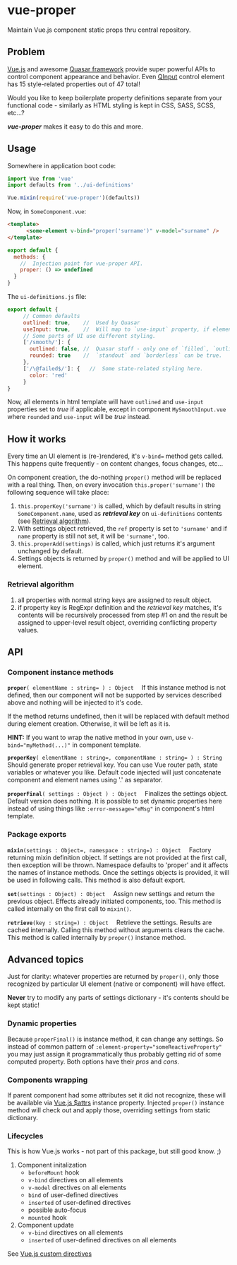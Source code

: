 # vue-proper

Maintain Vue.js component static props thru central repository.

## Problem
[Vue.js](https://vuejs.org/) and awesome [Quasar framework](https://quasar.dev/)
provide super powerful APIs to control component appearance and behavior.
Even [QInput](https://quasar.dev/vue-components/input)
control element has 15 style-related properties out of 47 total!

Would you like to keep boilerplate property definitions separate from your
functional code - similarly as HTML styling is kept in CSS, SASS, SCSS, etc...?

_**vue-proper**_ makes it easy to do this and more.

## Usage

Somewhere in application boot code:
```javascript
import Vue from 'vue'
import defaults from '../ui-definitions'

Vue.mixin(require('vue-proper')(defaults))
```
Now, in `SomeComponent.vue`:
```html
<template>
      <some-element v-bind="proper('surname')" v-model="surname" />
</template>
```
```javascript
export default {
  methods: {
    //  Injection point for vue-proper API.
    proper: () => undefined    
  }
}
```
The `ui-definitions.js` file:
```javascript
export default {
     // Common defaults
     outlined: true,    //  Used by Quasar
     useInput: true,    //  Will map to `use-input` property, if element has such.
     // Some parts of UI use different styling.
     ['/smooth/']: {
       outlined: false, //  Quasar stuff - only one of `filled`, `outlined`,
       rounded: true    //  `standout` and `borderless` can be true.
     },
     ['/\@failed$/']: {   //  Some state-related styling here.
       color: 'red'
     }
}
```
Now, all elements in html template will have `outlined` and `use-input` properties
set to _true_ if applicable, except in component `MySmoothInput.vue` where 
`rounded` and `use-input` will be _true_ instead.

## How it works
Every time an UI element is (re-)rendered, it's `v-bind=` method gets called.
This happens quite frequently - on content changes, focus changes, etc...

On component creation, the do-nothing `proper()` method will be replaced with
a real thing. Then, on every invocation `this.proper('surname')`
the following sequence will take place:
   1. `this.properKey('surname')` is called, which by default results in
    string `SomeComponent.name`, used as **_retrieval key_** on `ui-definitions` 
    contents (see [Retrieval algorithm](#retrieval-algorithm)).
   1. With settings object retrieved, the `ref` property is set to `'surname'` 
   and if `name` property is still not set, it will be `'surname'`, too.
   1. `this.properAdd(settings)` is called, which just returns it's argument
   unchanged by default.
   1. Settings objects is returned by `proper()` method and will be applied
   to UI element.

### Retrieval algorithm
   1. all properties with normal string keys are assigned to result object.
   1. if property key is RegExpr definition and the _retrieval key_ matches,
   it's contents will be recursively processed from step #1 on and the result
   be assigned to upper-level result object, overriding conflicting property values.

## API
### Component instance methods
**`proper`**`( elementName : string= ) : Object  `
If this instance method is not defined, then our component will not be
supported by services described above and nothing will be injected to it's code.

If the method returns undefined, then it will be replaced with default method
during element creation. Otherwise, it will be left as it is.

**HINT:** If you want to wrap the native method in your own,
use `v-bind="myMethod(...)"` in component template.

**`properKey`**`( elementName : string=, componentName : string= ) : String  `
Should generate proper retrieval key. You can use Vue router path, state variables
or whatever you like. Default code injected will just concatenate component
and element names using '.' as separator.

**`properFinal`**`( settings : Object ) : Object  `
Finalizes the settings object. Default version does nothing. It is possible
to set dynamic properties here instead of using things like `:error-message="eMsg"`
in component's html template.

### Package exports
**`mixin`**`(settings : Object=, namespace : string=) : Object  `
Factory returning mixin definition object. If settings are not provided at
the first call, then exception will be thrown.
Namespace defaults to 'proper' and
it affects the names of instance methods. Once the settings objects is provided,
it will be used in following calls.
This method is also default export.

**`set`**`(settings : Object) : Object  `
Assign new settings and return the previous object. Effects already initiated
components, too. This method is called internally on the first call to `mixin()`.

**`retrieve`**`(key : string=) : Object  `
Retrieve the settings. Results are cached internally. Calling this method without
arguments clears the cache.
This method is called internally by `proper()` instance method.

## Advanced topics
Just for clarity: whatever properties are returned by `proper()`, only those
recognized by particular UI element (native or component) will have effect.

**Never** try to modify any parts of settings dictionary - it's
contents should be kept static!
### Dynamic properties
Because `properFinal()` is instance method, it can change any settings. So
instead of common pattern of `:element-property="someReactiveProperty"`
you may just assign it programmatically thus probably getting rid of some
computed property. Both options have their _pros_ and _cons_.
### Components wrapping
If parent component had some attributes set it did not recognize, these
will be available via [Vue.js $attrs](https://vuejs.org/v2/api/#vm-attrs)
instance property. Injected `proper()` instance method will check out and
apply those, overriding settings from static dictionary.
### Lifecycles
This is how Vue.js works - not part of this package, but still good know. ;)

1. Component initalization
   * `beforeMount` hook
   * `v-bind` directives on all elements
   * `v-model` directives on all elements
   * `bind` of user-defined directives
   * `inserted` of user-defined directives
   * possible auto-focus
   * `mounted` hook
1. Component update
   * `v-bind` directives on all elements
   * `inserted` of user-defined directives on all elements

See [Vue.js custom directives](https://vuejs.org/v2/guide/custom-directive.html)

